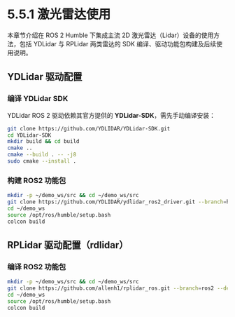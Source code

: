 # 5.5.1 激光雷达使用

本章节介绍在 ROS 2 Humble 下集成主流 2D 激光雷达（Lidar）设备的使用方法，包括 YDLidar 与 RPLidar 两类雷达的 SDK 编译、驱动功能包构建及后续使用说明。

## YDLidar 驱动配置

### 编译 YDLidar SDK

YDLidar ROS 2 驱动依赖其官方提供的 **YDLidar-SDK**，需先手动编译安装：

```bash
git clone https://github.com/YDLIDAR/YDLidar-SDK.git
cd YDLidar-SDK
mkdir build && cd build
cmake ..
cmake --build . -- -j8
sudo cmake --install .
```

### 构建 ROS2 功能包

```bash
mkdir -p ~/demo_ws/src && cd ~/demo_ws/src
git clone https://github.com/YDLIDAR/ydlidar_ros2_driver.git --branch=humble --depth 1
cd ~/demo_ws
source /opt/ros/humble/setup.bash
colcon build
```

## RPLidar 驱动配置（rdlidar）

### 编译 ROS2 功能包

```bash
mkdir -p ~/demo_ws/src && cd ~/demo_ws/src
git clone https://github.com/allenh1/rplidar_ros.git --branch=ros2 --depth 1
cd ~/demo_ws
source /opt/ros/humble/setup.bash
colcon build
```